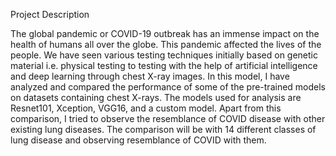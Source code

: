 Project Description

The global pandemic or COVID-19 outbreak has an immense impact on the health of humans all over the globe. This pandemic affected the lives of the people. We have seen various testing techniques initially based on genetic material i.e. physical testing to testing with the help of artificial intelligence and deep learning through chest X-ray images. In this model, I have analyzed and compared the performance of some of the pre-trained models on datasets containing chest X-rays. The models used for analysis are Resnet101, Xception, VGG16, and a custom model. Apart from this comparison, I tried to observe the resemblance of COVID disease with other existing lung diseases. The comparison will be with 14 different classes of lung disease and observing resemblance of COVID with them.
